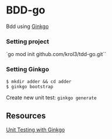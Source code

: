 # BDD-go

Bdd using [Ginkgo](https://github.com/onsi/ginkgo)

### Setting project
`go mod init github.com/krol3/tdd-go.git``

### Setting Ginkgo
```
$ mkdir adder && cd adder
$ ginkgo bootstrap
```

Create new unit test: `ginkgo generate `

## Resources
[Unit Testing with Ginkgo](https://medium.com/boldly-going/unit-testing-in-go-with-ginkgo-part-1-ce6ff06eb17f)